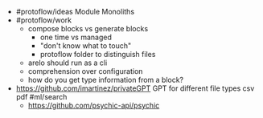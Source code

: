 - #protoflow/ideas Module Monoliths
- #protoflow/work
	- compose blocks vs generate blocks
		- one time vs managed
		- "don't know what to touch"
		- protoflow folder to distinguish files
	- arelo should run as a cli
	- comprehension over configuration
	- how do you get type information from a block?
- https://github.com/imartinez/privateGPT GPT for different file types csv pdf #ml/search
	- https://github.com/psychic-api/psychic